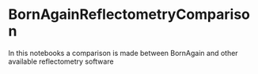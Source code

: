 # BornAgainReflectometryComparison
In this notebooks a comparison is made between BornAgain and other available reflectometry software
